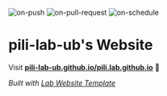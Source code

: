 
  ![on-push](../../actions/workflows/on-push.yaml/badge.svg)
  ![on-pull-request](../../actions/workflows/on-pull-request.yaml/badge.svg)
  ![on-schedule](../../actions/workflows/on-schedule.yaml/badge.svg)

  # pili-lab-ub's Website

  Visit **[pili-lab-ub.github.io/pili.lab.github.io](https://pili-lab-ub.github.io/pili.lab.github.io)** 🚀

  _Built with [Lab Website Template](https://greene-lab.gitbook.io/lab-website-template-docs)_
